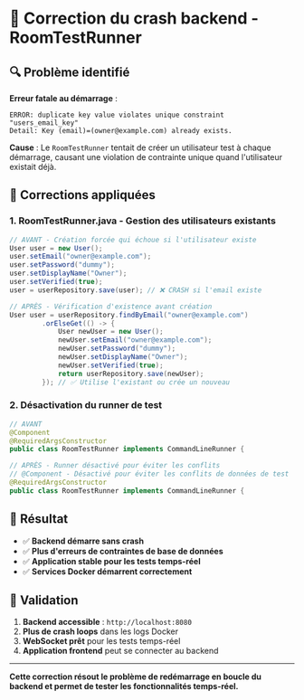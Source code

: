 # 🚨 Correction du crash backend - RoomTestRunner

## 🔍 Problème identifié

**Erreur fatale au démarrage** :
```
ERROR: duplicate key value violates unique constraint "users_email_key"
Detail: Key (email)=(owner@example.com) already exists.
```

**Cause** : Le `RoomTestRunner` tentait de créer un utilisateur test à chaque démarrage, causant une violation de contrainte unique quand l'utilisateur existait déjà.

## 🔧 Corrections appliquées

### 1. **RoomTestRunner.java** - Gestion des utilisateurs existants

```java
// AVANT - Création forcée qui échoue si l'utilisateur existe
User user = new User();
user.setEmail("owner@example.com");
user.setPassword("dummy");
user.setDisplayName("Owner");
user.setVerified(true);
user = userRepository.save(user); // ❌ CRASH si l'email existe

// APRÈS - Vérification d'existence avant création
User user = userRepository.findByEmail("owner@example.com")
        .orElseGet(() -> {
            User newUser = new User();
            newUser.setEmail("owner@example.com");
            newUser.setPassword("dummy");
            newUser.setDisplayName("Owner");
            newUser.setVerified(true);
            return userRepository.save(newUser);
        }); // ✅ Utilise l'existant ou crée un nouveau
```

### 2. **Désactivation du runner de test**

```java
// AVANT
@Component
@RequiredArgsConstructor
public class RoomTestRunner implements CommandLineRunner {

// APRÈS - Runner désactivé pour éviter les conflits
// @Component - Désactivé pour éviter les conflits de données de test
@RequiredArgsConstructor
public class RoomTestRunner implements CommandLineRunner {
```

## 🎯 Résultat

- ✅ **Backend démarre sans crash**
- ✅ **Plus d'erreurs de contraintes de base de données**
- ✅ **Application stable pour les tests temps-réel**
- ✅ **Services Docker démarrent correctement**

## 🧪 Validation

1. **Backend accessible** : `http://localhost:8080`
2. **Plus de crash loops** dans les logs Docker
3. **WebSocket prêt** pour les tests temps-réel
4. **Application frontend** peut se connecter au backend

---

**Cette correction résout le problème de redémarrage en boucle du backend et permet de tester les fonctionnalités temps-réel.** 